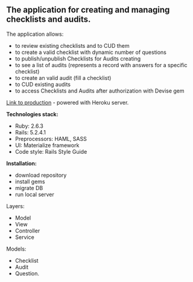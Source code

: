 ## The application for creating and managing checklists and audits.

The application allows:

- to review existing checklists and to CUD them
- to create a valid checklist with dynamic number of questions
- to publish/unpublish Checklists for Audits creating
- to see a list of audits (represents a record with answers for a specific checklist)
- to create an valid audit (fill a checklist)
- to CUD existing audits 
- to access Checklists and Audits after authorization with Devise gem

[Link to production](https://s-chlists-audits.herokuapp.com/) - powered with Heroku server.

**Technologies stack:**
- Ruby: 2.6.3
- Rails: 5.2.4.1
- Preprocessors: HAML, SASS
- UI: Materialize framework 
- Code style: Rails Style Guide

**Installation:**
- download repository
- install gems
- migrate DB
- run local server

Layers: 
- Model 
- View 
- Controller 
- Service

Models: 
- Checklist
- Audit
- Question.
